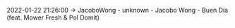 2022-01-22 21:26:00 -> JacoboWong - unknown - Jacobo Wong - Buen Día (feat. Mower Fresh & Pol Domit)
